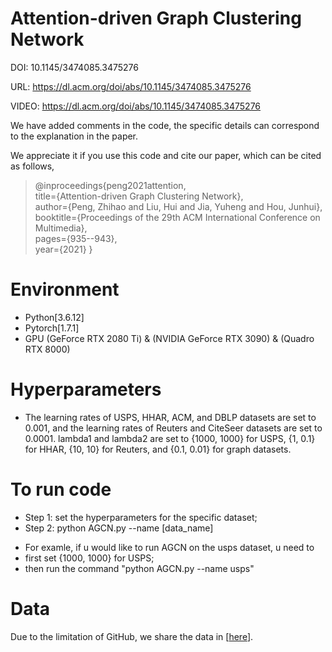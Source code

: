 # Attention-driven Graph Clustering Network
DOI: 10.1145/3474085.3475276

URL: https://dl.acm.org/doi/abs/10.1145/3474085.3475276

VIDEO: https://dl.acm.org/doi/abs/10.1145/3474085.3475276 

We have added comments in the code, the specific details can correspond to the explanation in the paper.

We appreciate it if you use this code and cite our paper, which can be cited as follows,
> @inproceedings{peng2021attention, <br>
>   title={Attention-driven Graph Clustering Network}, <br>
>   author={Peng, Zhihao and Liu, Hui and Jia, Yuheng and Hou, Junhui},  <br>
>   booktitle={Proceedings of the 29th ACM International Conference on Multimedia},  <br>
>   pages={935--943}, <br>
>   year={2021}
> } <br>

# Environment
+ Python[3.6.12]
+ Pytorch[1.7.1]
+ GPU (GeForce RTX 2080 Ti) & (NVIDIA GeForce RTX 3090) & (Quadro RTX 8000)

# Hyperparameters
+ The learning rates of USPS, HHAR, ACM, and DBLP datasets are set to 0.001, and the learning rates of Reuters and CiteSeer datasets are set to 0.0001. lambda1 and lambda2 are set to {1000, 1000} for USPS, {1, 0.1} for HHAR, {10, 10} for Reuters, and {0.1, 0.01} for graph datasets.

# To run code
+ Step 1: set the hyperparameters for the specific dataset;
+ Step 2: python AGCN.py --name [data_name]
* For examle, if u would like to run AGCN on the usps dataset, u need to
* first set {1000, 1000} for USPS;
* then run the command "python AGCN.py --name usps"

# Data
Due to the limitation of GitHub, we share the data in [<a href="https://drive.google.com/drive/folders/1D_kH2loUTH6fHfdwnVElUHVw1kHfflVV?usp=sharing">here</a>].
